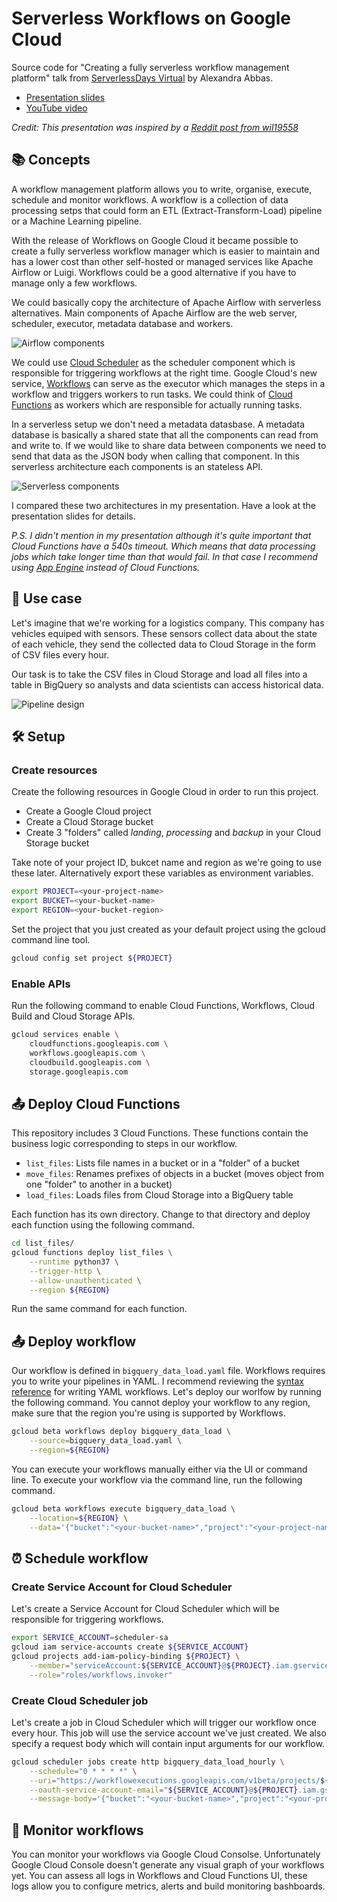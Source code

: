 # Serverless Workflows on Google Cloud

Source code for "Creating a fully serverless workflow management platform" talk from [ServerlessDays Virtual](https://virtual.serverlessdays.io/) by Alexandra Abbas.

* [Presentation slides](https://docs.google.com/presentation/d/1PaQQgJTAFKg4dxxost9qJsIKZ_2LqSootdgKT2XAf4k/edit?usp=sharing)
* [YouTube video](https://www.youtube.com/channel/UCYzAnR_SebAmLRkKIbK_YoQ)

_Credit: This presentation was inspired by a [Reddit post from wil19558](https://www.reddit.com/r/ETL/comments/iluazc/gcp_workflows_seemingly_newly_added_serverless/)_

## 📚 Concepts

A workflow management platform allows you to write, organise, execute, schedule and monitor workflows. A workflow is a collection of data processing setps that could form an ETL (Extract-Transform-Load) pipeline or a Machine Learning pipeline.

With the release of Workflows on Google Cloud it became possible to create a fully serverless workflow manager which is easier to maintain and has a lower cost than other self-hosted or managed services like Apache Airflow or Luigi. Workflows could be a good alternative if you have to manage only a few workflows.

We could basically copy the architecture of Apache Airflow with serverless alternatives. Main components of Apache Airflow are the web server, scheduler, executor, metadata database and workers.

![Airflow components](img/01.png "Airflow components")

We could use [Cloud Scheduler](https://cloud.google.com/scheduler/docs) as the scheduler component which is responsible for triggering workflows at the right time. Google Cloud's new service, [Workflows](https://cloud.google.com/workflows/docs) can serve as the executor which manages the steps in a workflow and triggers workers to run tasks. We could think of [Cloud Functions](https://cloud.google.com/functions/docs) as workers which are responsible for actually running tasks.

In a serverless setup we don't need a metadata datasbase. A metadata database is basically a shared state that all the components can read from and write to. If we would like to share data between components we need to send that data as the JSON body when calling that component. In this serverless architecture each components is an stateless API.

![Serverless components](img/02.png "Serverless components")

I compared these two architectures in my presentation. Have a look at the presentation slides for details.

_P.S. I didn't mention in my presentation although it's quite important that Cloud Functions have a 540s timeout. Which means that data processing jobs which take longer time than that would fail. In that case I recommend using [App Engine](https://cloud.google.com/appengine/docs) instead of Cloud Functions._

## 🚛 Use case

Let's imagine that we're working for a logistics company. This company has vehicles equiped with sensors. These sensors collect data about the state of each vehicle, they send the collected data to Cloud Storage in the form of CSV files every hour.

Our task is to take the CSV files in Cloud Storage and load all files into a table in BigQuery so analysts and data scientists can access historical data.

![Pipeline design](img/03.png "Pipeline design")

## 🛠 Setup

### Create resources

Create the following resources in Google Cloud in order to run this project.

* Create a Google Cloud project
* Create a Cloud Storage bucket
* Create 3 "folders" called _landing_, _processing_ and _backup_ in your Cloud Storage bucket

Take note of your project ID, bukcet name and region as we're going to use these later. Alternatively export these variables as environment variables.

```bash
export PROJECT=<your-project-name>
export BUCKET=<your-bucket-name>
export REGION=<your-bucket-region>
```
Set the project that you just created as your default project using the gcloud command line tool.

```bash
gcloud config set project ${PROJECT}
```

### Enable APIs

Run the following command to enable Cloud Functions, Workflows, Cloud Build and Cloud Storage APIs.

```bash
gcloud services enable \
    cloudfunctions.googleapis.com \
    workflows.googleapis.com \
    cloudbuild.googleapis.com \
    storage.googleapis.com
```

## 📤 Deploy Cloud Functions

This repository includes 3 Cloud Functions. These functions contain the business logic corresponding to steps in our workflow.

* `list_files`: Lists file names in a bucket or in a "folder" of a bucket
* `move_files`: Renames prefixes of objects in a bucket (moves object from one "folder" to another in a bucket)
* `load_files`: Loads files from Cloud Storage into a BigQuery table

Each function has its own directory. Change to that directory and deploy each function using the following command.

```bash
cd list_files/
gcloud functions deploy list_files \
    --runtime python37 \
    --trigger-http \
    --allow-unauthenticated \
    --region ${REGION}
```
Run the same command for each function.

## 📤 Deploy workflow

Our workflow is defined in `bigquery_data_load.yaml` file. Workflows requires you to write your pipelines in YAML. I recommend reviewing the [syntax reference](https://cloud.google.com/workflows/docs/reference/syntax) for writing YAML workflows. Let's deploy our worlfow by running the following command. You cannot deploy your workflow to any region, make sure that the region you're using is supported by Workflows.

```bash
gcloud beta workflows deploy bigquery_data_load \
    --source=bigquery_data_load.yaml \
    --region=${REGION}
```

You can execute your workflows manually either via the UI or command line. To execute your workflow via the command line, run the following command.

```bash
gcloud beta workflows execute bigquery_data_load \
	--location=${REGION} \
	--data='{"bucket":"<your-bucket-name>","project":"<your-project-name>","region":"<your-bucket-region>"}'
```

## ⏰ Schedule workflow

### Create Service Account for Cloud Scheduler

Let's create a Service Account for Cloud Scheduler which will be responsible for triggering workflows.

```bash
export SERVICE_ACCOUNT=scheduler-sa
gcloud iam service-accounts create ${SERVICE_ACCOUNT}
gcloud projects add-iam-policy-binding ${PROJECT} \
    --member="serviceAccount:${SERVICE_ACCOUNT}@${PROJECT}.iam.gserviceaccount.com" \
    --role="roles/workflows.invoker"
```

### Create Cloud Scheduler job

Let's create a job in Cloud Scheduler which will trigger our workflow once every hour. This job will use the service account we've just created. We also specify a request body which will contain input arguments for our workflow.

```bash
gcloud scheduler jobs create http bigquery_data_load_hourly \
    --schedule="0 * * * *" \
    --uri="https://workflowexecutions.googleapis.com/v1beta/projects/${PROJECT}/locations/${REGION}/workflows/bigquery_data_load/executions" \
    --oauth-service-account-email="${SERVICE_ACCOUNT}@${PROJECT}.iam.gserviceaccount.com" \
    --message-body='{"bucket":"<your-bucket-name>","project":"<your-project-name>","region":"<your-bucket-region>"}'
```

## 👀 Monitor workflows

You can monitor your workflows via Google Cloud Consolse. Unfortunately Google Cloud Console doesn't generate any visual graph of your workflows yet. You can assess all logs in Workflows and Cloud Functions UI, these logs allow you to configure metrics, alerts and build monitoring bashboards.
